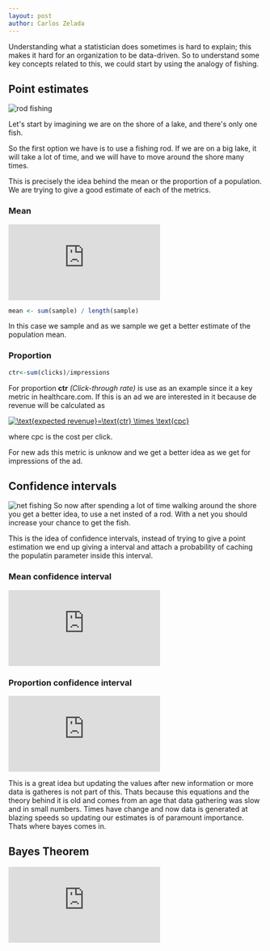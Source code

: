 ```yaml
---
layout: post
author: Carlos Zelada
---
```


Understanding what a statistician does sometimes is hard to explain; this makes it hard for an organization to be data-driven.  So to understand some key concepts related to this, we could start by using the analogy of fishing.

## Point estimates
![rod fishing](http://www.potatobushcamp.com/images/activities/potato-bush-fishing-2-L.jpg)

Let's start by imagining we are on the shore of a lake, and there's only one fish. 

So the first option we have is to use a fishing rod. If we are on a big lake, it will take a lot of time, and we will have to move around the shore many times.



This is precisely the idea behind the mean or the proportion of a population. We are trying to give a good estimate of each of the metrics.

### Mean

![mean](https://latex.codecogs.com/png.latex?%5Ctext%7Bmean%7D%20%3D%20%5Cfrac%7B%5Csum_%7Bi%3D1%7D%5En%20x_i%7D%7Bn%7D)

```R
mean <- sum(sample) / length(sample)
```
In this case we sample and as we sample we get a better estimate of the population mean.

### Proportion
```R
ctr<-sum(clicks)/impressions
```
For proportion **ctr** *(Click-through rate)* is use as an example since it a key metric in healthcare.com. If this is an ad we are interested in it because de revenue will be calculated as 

<a href="https://www.codecogs.com/eqnedit.php?latex=\text{expected&space;revenue}=\text{ctr}&space;\times&space;\text{cpc}" target="_blank"><img src="https://latex.codecogs.com/gif.latex?\text{expected&space;revenue}=\text{ctr}&space;\times&space;\text{cpc}" title="\text{expected revenue}=\text{ctr} \times \text{cpc}" /></a>

where cpc is the cost per click.

For new ads this metric is unknow and we get a better idea as we get for impressions of the ad.

## Confidence intervals
![net fishing](https://media.nationalgeographic.org/assets/photos/000/257/25789.jpg)
So now after spending a lot of time walking around the shore you get a better idea, to use a net insted of a rod. With a net you should increase your chance to get the fish. 

This is the idea of confidence intervals, instead of trying to give a point estimation we end up giving a interval and attach a probability of caching the populatin parameter inside this interval.

### Mean confidence interval
![mean confidence interval](https://latex.codecogs.com/gif.latex?%5Cmu%20%5Cin%20%28%5Cbar%20x%20-Z_%7B%5Calpha/2%7D%5Cfrac%7B%5Csigma%7D%7B%5Csqrt%20n%7D%2C%5Cbar%20x%20&plus;%20Z_%7B%5Calpha/2%7D%5Cfrac%7B%5Csigma%7D%7B%5Csqrt%20n%7D%29)

### Proportion confidence interval
![proportion confidence interval](https://latex.codecogs.com/gif.latex?%5Crho%20%5Cin%20%5Cleft%28%5Chat%20%5Crho%20-%20z_%7B%5Calpha/2%7D%5Csqrt%7B%5Cfrac%7B%5Chat%20%5Crho%20%281%20-%20%5Chat%20%5Crho%20%29%7D%7Bn%7D%7D%2C%5Chat%20%5Crho%20&plus;%20z_%7B%5Calpha/2%7D%5Csqrt%7B%5Cfrac%7B%5Chat%20%5Crho%20%281%20-%20%5Chat%20%5Crho%20%29%7D%7Bn%7D%7D%20%5Cright%20%29)


This is a great idea but updating the values after new information or more data is gatheres is not part of this. Thats because this equations and the theory behind it is old and comes from an age that data gathering was slow and in small numbers. Times have change and now data is generated at blazing speeds so updating our estimates is of paramount importance. Thats where bayes comes in.

## Bayes Theorem

![Bayes Theorem](https://latex.codecogs.com/gif.latex?P%28H%7CD%29%3D%5Cfrac%7BP%28D%7CH%29P%28H%29%7D%7BP%28D%29%7D)







